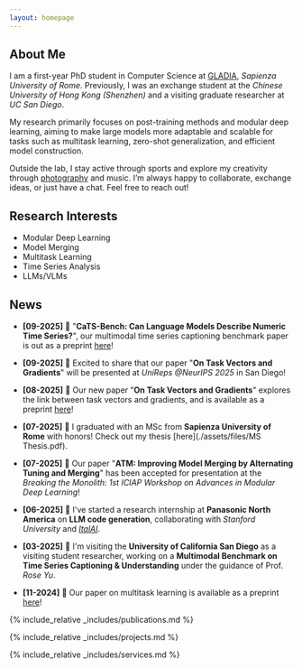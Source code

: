```yaml
---
layout: homepage
---
```


## About Me

I am a first-year PhD student in Computer Science at [GLADIA](https://gladia.di.uniroma1.it/#about), *Sapienza University of Rome*. Previously, I was an exchange student at the *Chinese University of Hong Kong (Shenzhen)* and a visiting graduate researcher at *UC San Diego*. 

My research primarily focuses on post-training methods and modular deep learning, aiming to make large models more adaptable and scalable for tasks such as multitask learning, zero-shot generalization, and efficient model construction.

Outside the lab, I stay active through sports and explore my creativity through [photography](https://unsplash.com/@luca_zh_00) and music. I’m always happy to collaborate, exchange ideas, or just have a chat. Feel free to reach out!

## Research Interests
- Modular Deep Learning
- Model Merging
- Multitask Learning
- Time Series Analysis
- LLMs/VLMs

## News
- **[09-2025]** 📜 "**CaTS-Bench: Can Language Models Describe Numeric Time Series?**", our multimodal time series captioning benchmark paper is out as a preprint [here](https://arxiv.org/pdf/2509.20823)! 

- **[09-2025]** 🎉 Excited to share that our paper "**On Task Vectors and Gradients**" will be presented at *UniReps @NeurIPS 2025* in San Diego!

- **[08-2025]** 📜 Our new paper "**On Task Vectors and Gradients**" explores the link between task vectors and gradients, and is available as a preprint [here](https://arxiv.org/pdf/2508.16082)!  

- **[07-2025]** 🎉 I graduated with an MSc from **Sapienza University of Rome** with honors! Check out my thesis [here](./assets/files/MS Thesis.pdf).

- **[07-2025]** 🎉 Our paper "**ATM: Improving Model Merging by Alternating Tuning and Merging**" has been accepted for presentation at the *Breaking the Monolith: 1st ICIAP Workshop on Advances in Modular Deep Learning*!

- **[06-2025]** 🚀 I've started a research internship at **Panasonic North America** on **LLM code generation**, collaborating with *Stanford University* and [*ItalAI*](https://italailabs.com/). 

- **[03-2025]** 🚀 I'm visiting the **University of California San Diego** as a visiting student researcher, working on a **Multimodal Benchmark on Time Series Captioning & Understanding** under the guidance of Prof. *Rose Yu*.

- **[11-2024]** 📜 Our paper on multitask learning is available as a preprint [here](https://arxiv.org/pdf/2411.03055)!


{% include_relative _includes/publications.md %}

{% include_relative _includes/projects.md %}

{% include_relative _includes/services.md %}

